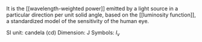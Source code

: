 It is the [[wavelength-weighted power]] emitted by a light source in a particular direction per unit solid angle, based on the [[luminosity function]], a standardized model of the sensitivity of the human eye.

SI unit: candela (cd)
Dimension: J
Symbols: $I_v$